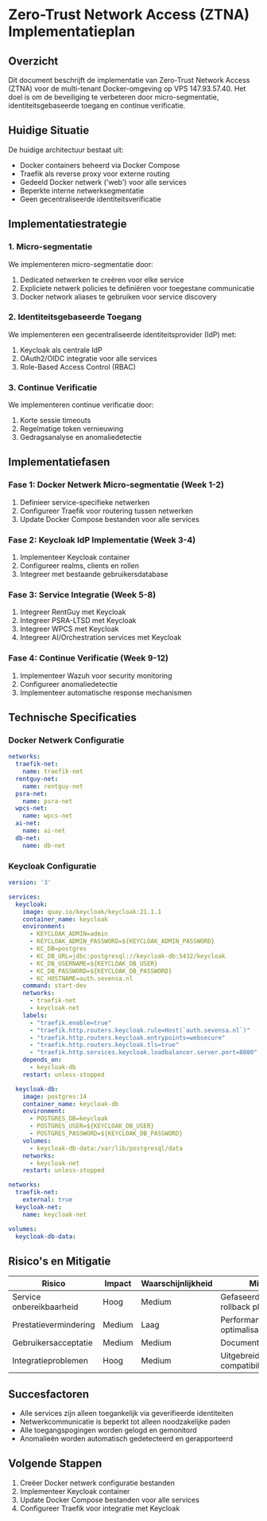 # Zero-Trust Network Access (ZTNA) Implementatieplan

## Overzicht

Dit document beschrijft de implementatie van Zero-Trust Network Access (ZTNA) voor de multi-tenant Docker-omgeving op VPS 147.93.57.40. Het doel is om de beveiliging te verbeteren door micro-segmentatie, identiteitsgebaseerde toegang en continue verificatie.

## Huidige Situatie

De huidige architectuur bestaat uit:
- Docker containers beheerd via Docker Compose
- Traefik als reverse proxy voor externe routing
- Gedeeld Docker netwerk ('web') voor alle services
- Beperkte interne netwerksegmentatie
- Geen gecentraliseerde identiteitsverificatie

## Implementatiestrategie

### 1. Micro-segmentatie

We implementeren micro-segmentatie door:
1. Dedicated netwerken te creëren voor elke service
2. Expliciete netwerk policies te definiëren voor toegestane communicatie
3. Docker network aliases te gebruiken voor service discovery

### 2. Identiteitsgebaseerde Toegang

We implementeren een gecentraliseerde identiteitsprovider (IdP) met:
1. Keycloak als centrale IdP
2. OAuth2/OIDC integratie voor alle services
3. Role-Based Access Control (RBAC)

### 3. Continue Verificatie

We implementeren continue verificatie door:
1. Korte sessie timeouts
2. Regelmatige token vernieuwing
3. Gedragsanalyse en anomaliedetectie

## Implementatiefasen

### Fase 1: Docker Netwerk Micro-segmentatie (Week 1-2)

1. Definieer service-specifieke netwerken
2. Configureer Traefik voor routering tussen netwerken
3. Update Docker Compose bestanden voor alle services

### Fase 2: Keycloak IdP Implementatie (Week 3-4)

1. Implementeer Keycloak container
2. Configureer realms, clients en rollen
3. Integreer met bestaande gebruikersdatabase

### Fase 3: Service Integratie (Week 5-8)

1. Integreer RentGuy met Keycloak
2. Integreer PSRA-LTSD met Keycloak
3. Integreer WPCS met Keycloak
4. Integreer AI/Orchestration services met Keycloak

### Fase 4: Continue Verificatie (Week 9-12)

1. Implementeer Wazuh voor security monitoring
2. Configureer anomaliedetectie
3. Implementeer automatische response mechanismen

## Technische Specificaties

### Docker Netwerk Configuratie

```yaml
networks:
  traefik-net:
    name: traefik-net
  rentguy-net:
    name: rentguy-net
  psra-net:
    name: psra-net
  wpcs-net:
    name: wpcs-net
  ai-net:
    name: ai-net
  db-net:
    name: db-net
```

### Keycloak Configuratie

```yaml
version: '3'

services:
  keycloak:
    image: quay.io/keycloak/keycloak:21.1.1
    container_name: keycloak
    environment:
      - KEYCLOAK_ADMIN=admin
      - KEYCLOAK_ADMIN_PASSWORD=${KEYCLOAK_ADMIN_PASSWORD}
      - KC_DB=postgres
      - KC_DB_URL=jdbc:postgresql://keycloak-db:5432/keycloak
      - KC_DB_USERNAME=${KEYCLOAK_DB_USER}
      - KC_DB_PASSWORD=${KEYCLOAK_DB_PASSWORD}
      - KC_HOSTNAME=auth.sevensa.nl
    command: start-dev
    networks:
      - traefik-net
      - keycloak-net
    labels:
      - "traefik.enable=true"
      - "traefik.http.routers.keycloak.rule=Host(`auth.sevensa.nl`)"
      - "traefik.http.routers.keycloak.entrypoints=websecure"
      - "traefik.http.routers.keycloak.tls=true"
      - "traefik.http.services.keycloak.loadbalancer.server.port=8080"
    depends_on:
      - keycloak-db
    restart: unless-stopped

  keycloak-db:
    image: postgres:14
    container_name: keycloak-db
    environment:
      - POSTGRES_DB=keycloak
      - POSTGRES_USER=${KEYCLOAK_DB_USER}
      - POSTGRES_PASSWORD=${KEYCLOAK_DB_PASSWORD}
    volumes:
      - keycloak-db-data:/var/lib/postgresql/data
    networks:
      - keycloak-net
    restart: unless-stopped

networks:
  traefik-net:
    external: true
  keycloak-net:
    name: keycloak-net

volumes:
  keycloak-db-data:
```

## Risico's en Mitigatie

| Risico | Impact | Waarschijnlijkheid | Mitigatie |
|--------|--------|-------------------|-----------|
| Service onbereikbaarheid | Hoog | Medium | Gefaseerde uitrol, rollback plan |
| Prestatievermindering | Medium | Laag | Performance testing, optimalisatie |
| Gebruikersacceptatie | Medium | Medium | Documentatie, training |
| Integratieproblemen | Hoog | Medium | Uitgebreide tests, compatibiliteitscontroles |

## Succesfactoren

- Alle services zijn alleen toegankelijk via geverifieerde identiteiten
- Netwerkcommunicatie is beperkt tot alleen noodzakelijke paden
- Alle toegangspogingen worden gelogd en gemonitord
- Anomalieën worden automatisch gedetecteerd en gerapporteerd

## Volgende Stappen

1. Creëer Docker netwerk configuratie bestanden
2. Implementeer Keycloak container
3. Update Docker Compose bestanden voor alle services
4. Configureer Traefik voor integratie met Keycloak
